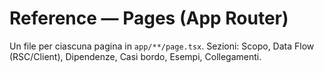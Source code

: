 # Reference — Pages (App Router)

Un file per ciascuna pagina in `app/**/page.tsx`.
Sezioni: Scopo, Data Flow (RSC/Client), Dipendenze, Casi bordo, Esempi, Collegamenti.
